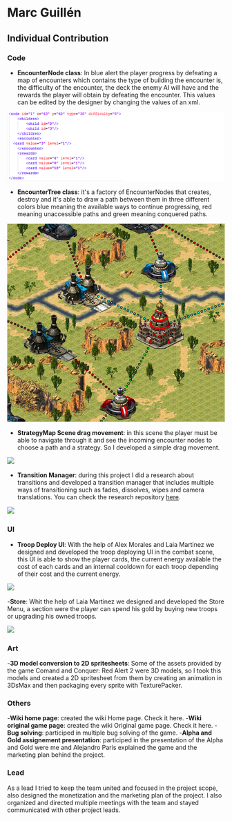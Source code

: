 # Marc Guillén
## Individual Contribution

### Code

 - **EncounterNode class**: In blue alert the player progress by defeating a map of encounters which contains the type of building the encounter is, the difficulty of the encounter, the deck the enemy AI will have and the rewards the player will obtain by defeating the encounter.  This values can be edited by the designer by changing the values of an xml.

<img src="Readme_Files/nodes.png">

- **EncounterTree class**: it's a factory of EncounterNodes that creates, destroy and it's able to draw a path between them in three different colors blue meaning the available ways to continue progressing, red meaning unaccessible paths and green meaning conquered paths.

<img src="Readme_Files/strategymap.jpg">

- **StrategyMap Scene drag movement**: in this scene the player must be able to navigate through it and see the incoming encounter nodes to choose a path and a strategy. So I developed a simple drag movement.

<img src="Readme_Files/drag.gif">

- **Transition Manager**: during this project I did a research about transitions and developed a transition manager that includes multiple ways of transitioning such as fades, dissolves, wipes and camera translations. You can check the research repository [here](https://marcgs96.github.io/Camera-Transitions-Research/). 

<img src="Readme_Files/transitionmanager.gif">


### UI

- **Troop Deploy UI**: With the help of Alex Morales and Laia Martinez we designed and developed the troop deploying UI in the combat scene, this UI is able to show the player cards, the current energy available the cost of each cards and an internal cooldown for each troop depending of their cost and the current energy.

<img src="Readme_Files/combat_bar.gif">

-**Store**: Whit the help of Laia Martinez we designed and developed the Store Menu, a section were the player can spend his gold by buying new troops or upgrading his owned troops.

<img src="Readme_Files/store.gif">

### Art

-**3D model conversion to 2D spritesheets**: Some of the assets provided by the game Comand and Conquer: Red Alert 2 were 3D models, so I took this models and created a 2D spritesheet from them by creating an animation in 3DsMax and then packaging every sprite with TexturePacker.

### Others

-**Wiki home page**: created the wiki Home page. Check it here.
-**Wiki original game page**: created the wiki Original game page. Check it here.
-**Bug solving**: participed in multiple bug solving of the game.
-**Alpha and Gold assignement presentation**: participed in the presentation of the Alpha and Gold were me and Alejandro París explained the game and the marketing plan behind the project.

### Lead

As a lead I tried to keep the team united and focused in the project scope, also designed the monetization and the marketing plan of the project. I also organized and directed multiple meetings with the team and stayed communicated with other project leads.
